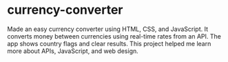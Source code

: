 # currency-converter
Made an easy currency converter using HTML, CSS, and JavaScript. It converts money between currencies using real-time rates from an API. The app shows country flags and clear results. This project helped me learn more about APIs, JavaScript, and web design.
